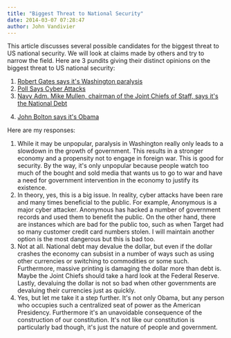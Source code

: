 ```yaml
---
title: "Biggest Threat to National Security"
date: 2014-03-07 07:28:47
author: John Vandivier
---
```




This article discusses several possible candidates for the biggest threat to US national security. We will look at claims made by others and try to narrow the field. Here are 3 pundits giving their distinct opinions on the biggest threat to US national security:
<ol>
	<li><a href=\"http://globalpublicsquare.blogs.cnn.com/2014/01/18/paralysis-in-washington-biggest-threat-to-national-security/\">Robert Gates says it's Washington paralysis</a></li>
	<li><a href=\"Poll: Cyber Attacks Biggest Threat to National Security\">Poll Says Cyber Attacks</a></li>
	<li><a href=\"http://www.defense.gov/news/newsarticle.aspx?id=65432\">Navy Adm. Mike Mullen, chairman of the Joint Chiefs of Staff, says it's the National Debt</a></li>
	<li>
<p style=\"display: inline !important;\"><a href=\"http://thehill.com/blogs/blog-briefing-room/news/200101-john-bolton-obama-is-uss-biggest-national-security-crisis\">John Bolton says it's Obama</a></p>
</li>
</ol>
Here are my responses:
<ol>
	<li>While it may be unpopular, paralysis in Washington really only leads to a slowdown in the growth of government. This results in a stronger economy and a propensity not to engage in foreign war. This is good for security. By the way, it's only unpopular because people watch too much of the bought and sold media that wants us to go to war and have a need for government intervention in the economy to justify its existence.</li>
	<li>In theory, yes, this is a big issue. In reality, cyber attacks have been rare and many times beneficial to the public. For example, Anonymous is a major cyber attacker. Anonymous has hacked a number of government records and used them to benefit the public. On the other hand, there are instances which are bad for the public too, such as when Target had so many customer credit card numbers stolen. I will maintain another option is the most dangerous but this is bad too.</li>
	<li>Not at all. National debt may devalue the dollar, but even if the dollar crashes the economy can subsist in a number of ways such as using other currencies or switching to commodities or some such. Furthermore, massive printing is damaging the dollar more than debt is. Maybe the Joint Chiefs should take a hard look at the Federal Reserve. Lastly, devaluing the dollar is not so bad when other governments are devaluing their currencies just as quickly.</li>
	<li>Yes, but let me take it a step further. It's not only Obama, but any person who occupies such a centralized seat of power as the American Presidency. Furthermore it's an unavoidable consequence of the construction of our constitution. It's not like our constitution is particularly bad though, it's just the nature of people and government.</li>
</ol>